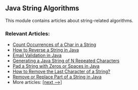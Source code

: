 ## Java String Algorithms

This module contains articles about string-related algorithms.

### Relevant Articles:
- [Count Occurrences of a Char in a String](https://www.baeldung.com/java-count-chars)
- [How to Reverse a String in Java](https://www.baeldung.com/java-reverse-string)
- [Email Validation in Java](https://www.baeldung.com/java-email-validation-regex)
- [Generating a Java String of N Repeated Characters](https://www.baeldung.com/java-string-of-repeated-characters)
- [Pad a String with Zeros or Spaces in Java](https://www.baeldung.com/java-pad-string)
- [How to Remove the Last Character of a String?](https://www.baeldung.com/java-remove-last-character-of-string)
- [Remove or Replace Part of a String in Java](https://www.baeldung.com/java-remove-replace-string-part)
- More articles: [[next -->]](../core-java-string-algorithms-2)
